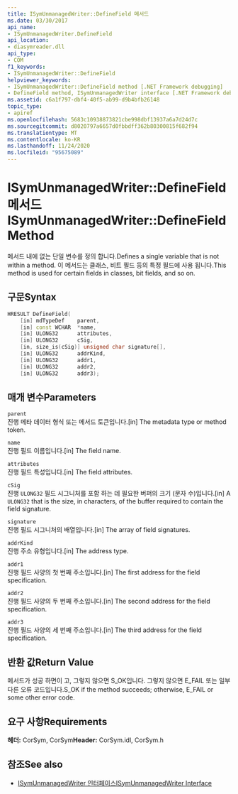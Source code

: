 ```yaml
---
title: ISymUnmanagedWriter::DefineField 메서드
ms.date: 03/30/2017
api_name:
- ISymUnmanagedWriter.DefineField
api_location:
- diasymreader.dll
api_type:
- COM
f1_keywords:
- ISymUnmanagedWriter::DefineField
helpviewer_keywords:
- ISymUnmanagedWriter::DefineField method [.NET Framework debugging]
- DefineField method, ISymUnmanagedWriter interface [.NET Framework debugging]
ms.assetid: c6a1f797-dbf4-40f5-ab99-d9b4bfb26148
topic_type:
- apiref
ms.openlocfilehash: 5683c10938873821cbe998dbf13937a6a7d24d7c
ms.sourcegitcommit: d8020797a6657d0fbbdff362b80300815f682f94
ms.translationtype: MT
ms.contentlocale: ko-KR
ms.lasthandoff: 11/24/2020
ms.locfileid: "95675089"
---
```

# <a name="isymunmanagedwriterdefinefield-method"></a><span data-ttu-id="2ed63-102">ISymUnmanagedWriter::DefineField 메서드</span><span class="sxs-lookup"><span data-stu-id="2ed63-102">ISymUnmanagedWriter::DefineField Method</span></span>

<span data-ttu-id="2ed63-103">메서드 내에 없는 단일 변수를 정의 합니다.</span><span class="sxs-lookup"><span data-stu-id="2ed63-103">Defines a single variable that is not within a method.</span></span> <span data-ttu-id="2ed63-104">이 메서드는 클래스, 비트 필드 등의 특정 필드에 사용 됩니다.</span><span class="sxs-lookup"><span data-stu-id="2ed63-104">This method is used for certain fields in classes, bit fields, and so on.</span></span>  
  
## <a name="syntax"></a><span data-ttu-id="2ed63-105">구문</span><span class="sxs-lookup"><span data-stu-id="2ed63-105">Syntax</span></span>  
  
```cpp  
HRESULT DefineField(  
    [in] mdTypeDef    parent,  
    [in] const WCHAR  *name,  
    [in] ULONG32      attributes,  
    [in] ULONG32      cSig,  
    [in, size_is(cSig)] unsigned char signature[],  
    [in] ULONG32      addrKind,  
    [in] ULONG32      addr1,  
    [in] ULONG32      addr2,  
    [in] ULONG32      addr3);  
```  
  
## <a name="parameters"></a><span data-ttu-id="2ed63-106">매개 변수</span><span class="sxs-lookup"><span data-stu-id="2ed63-106">Parameters</span></span>  

 `parent`  
 <span data-ttu-id="2ed63-107">진행 메타 데이터 형식 또는 메서드 토큰입니다.</span><span class="sxs-lookup"><span data-stu-id="2ed63-107">[in] The metadata type or method token.</span></span>  
  
 `name`  
 <span data-ttu-id="2ed63-108">진행 필드 이름입니다.</span><span class="sxs-lookup"><span data-stu-id="2ed63-108">[in] The field name.</span></span>  
  
 `attributes`  
 <span data-ttu-id="2ed63-109">진행 필드 특성입니다.</span><span class="sxs-lookup"><span data-stu-id="2ed63-109">[in] The field attributes.</span></span>  
  
 `cSig`  
 <span data-ttu-id="2ed63-110">진행 `ULONG32` 필드 시그니처를 포함 하는 데 필요한 버퍼의 크기 (문자 수)입니다.</span><span class="sxs-lookup"><span data-stu-id="2ed63-110">[in] A `ULONG32` that is the size, in characters, of the buffer required to contain the field signature.</span></span>  
  
 `signature`  
 <span data-ttu-id="2ed63-111">진행 필드 시그니처의 배열입니다.</span><span class="sxs-lookup"><span data-stu-id="2ed63-111">[in] The array of field signatures.</span></span>  
  
 `addrKind`  
 <span data-ttu-id="2ed63-112">진행 주소 유형입니다.</span><span class="sxs-lookup"><span data-stu-id="2ed63-112">[in] The address type.</span></span>  
  
 `addr1`  
 <span data-ttu-id="2ed63-113">진행 필드 사양의 첫 번째 주소입니다.</span><span class="sxs-lookup"><span data-stu-id="2ed63-113">[in] The first address for the field specification.</span></span>  
  
 `addr2`  
 <span data-ttu-id="2ed63-114">진행 필드 사양의 두 번째 주소입니다.</span><span class="sxs-lookup"><span data-stu-id="2ed63-114">[in] The second address for the field specification.</span></span>  
  
 `addr3`  
 <span data-ttu-id="2ed63-115">진행 필드 사양의 세 번째 주소입니다.</span><span class="sxs-lookup"><span data-stu-id="2ed63-115">[in] The third address for the field specification.</span></span>  
  
## <a name="return-value"></a><span data-ttu-id="2ed63-116">반환 값</span><span class="sxs-lookup"><span data-stu-id="2ed63-116">Return Value</span></span>  

 <span data-ttu-id="2ed63-117">메서드가 성공 하면이 고, 그렇지 않으면 S_OK입니다. 그렇지 않으면 E_FAIL 또는 일부 다른 오류 코드입니다.</span><span class="sxs-lookup"><span data-stu-id="2ed63-117">S_OK if the method succeeds; otherwise, E_FAIL or some other error code.</span></span>  
  
## <a name="requirements"></a><span data-ttu-id="2ed63-118">요구 사항</span><span class="sxs-lookup"><span data-stu-id="2ed63-118">Requirements</span></span>  

 <span data-ttu-id="2ed63-119">**헤더:** CorSym, CorSym</span><span class="sxs-lookup"><span data-stu-id="2ed63-119">**Header:** CorSym.idl, CorSym.h</span></span>  
  
## <a name="see-also"></a><span data-ttu-id="2ed63-120">참조</span><span class="sxs-lookup"><span data-stu-id="2ed63-120">See also</span></span>

- [<span data-ttu-id="2ed63-121">ISymUnmanagedWriter 인터페이스</span><span class="sxs-lookup"><span data-stu-id="2ed63-121">ISymUnmanagedWriter Interface</span></span>](isymunmanagedwriter-interface.md)
